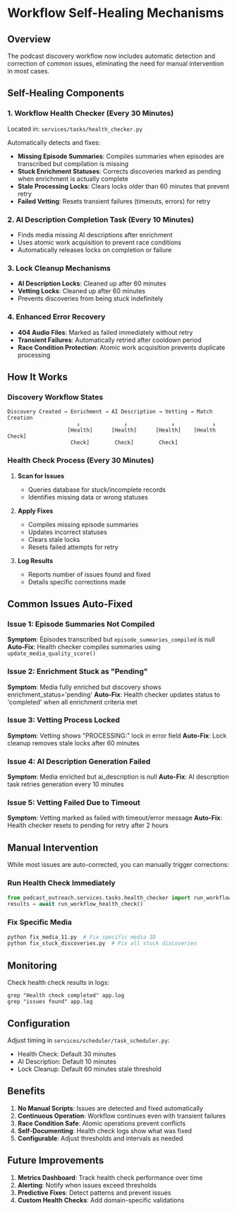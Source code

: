 # Workflow Self-Healing Mechanisms

## Overview

The podcast discovery workflow now includes automatic detection and correction of common issues, eliminating the need for manual intervention in most cases.

## Self-Healing Components

### 1. Workflow Health Checker (Every 30 Minutes)
Located in: `services/tasks/health_checker.py`

Automatically detects and fixes:
- **Missing Episode Summaries**: Compiles summaries when episodes are transcribed but compilation is missing
- **Stuck Enrichment Statuses**: Corrects discoveries marked as pending when enrichment is actually complete
- **Stale Processing Locks**: Clears locks older than 60 minutes that prevent retry
- **Failed Vetting**: Resets transient failures (timeouts, errors) for retry

### 2. AI Description Completion Task (Every 10 Minutes)
- Finds media missing AI descriptions after enrichment
- Uses atomic work acquisition to prevent race conditions
- Automatically releases locks on completion or failure

### 3. Lock Cleanup Mechanisms
- **AI Description Locks**: Cleaned up after 60 minutes
- **Vetting Locks**: Cleaned up after 60 minutes
- Prevents discoveries from being stuck indefinitely

### 4. Enhanced Error Recovery
- **404 Audio Files**: Marked as failed immediately without retry
- **Transient Failures**: Automatically retried after cooldown period
- **Race Condition Protection**: Atomic work acquisition prevents duplicate processing

## How It Works

### Discovery Workflow States
```
Discovery Created → Enrichment → AI Description → Vetting → Match Creation
                      ↓              ↓              ↓            ↓
                   [Health]      [Health]      [Health]    [Health Check]
                    Check]        Check]        Check]
```

### Health Check Process (Every 30 Minutes)
1. **Scan for Issues**
   - Queries database for stuck/incomplete records
   - Identifies missing data or wrong statuses

2. **Apply Fixes**
   - Compiles missing episode summaries
   - Updates incorrect statuses
   - Clears stale locks
   - Resets failed attempts for retry

3. **Log Results**
   - Reports number of issues found and fixed
   - Details specific corrections made

## Common Issues Auto-Fixed

### Issue 1: Episode Summaries Not Compiled
**Symptom**: Episodes transcribed but `episode_summaries_compiled` is null
**Auto-Fix**: Health checker compiles summaries using `update_media_quality_score()`

### Issue 2: Enrichment Stuck as "Pending"
**Symptom**: Media fully enriched but discovery shows enrichment_status='pending'
**Auto-Fix**: Health checker updates status to 'completed' when all enrichment criteria met

### Issue 3: Vetting Process Locked
**Symptom**: Vetting shows "PROCESSING:" lock in error field
**Auto-Fix**: Lock cleanup removes stale locks after 60 minutes

### Issue 4: AI Description Generation Failed
**Symptom**: Media enriched but ai_description is null
**Auto-Fix**: AI description task retries generation every 10 minutes

### Issue 5: Vetting Failed Due to Timeout
**Symptom**: Vetting marked as failed with timeout/error message
**Auto-Fix**: Health checker resets to pending for retry after 2 hours

## Manual Intervention

While most issues are auto-corrected, you can manually trigger corrections:

### Run Health Check Immediately
```python
from podcast_outreach.services.tasks.health_checker import run_workflow_health_check
results = await run_workflow_health_check()
```

### Fix Specific Media
```python
python fix_media_11.py  # Fix specific media ID
python fix_stuck_discoveries.py  # Fix all stuck discoveries
```

## Monitoring

Check health check results in logs:
```
grep "Health check completed" app.log
grep "issues found" app.log
```

## Configuration

Adjust timing in `services/scheduler/task_scheduler.py`:
- Health Check: Default 30 minutes
- AI Description: Default 10 minutes
- Lock Cleanup: Default 60 minutes stale threshold

## Benefits

1. **No Manual Scripts**: Issues are detected and fixed automatically
2. **Continuous Operation**: Workflow continues even with transient failures
3. **Race Condition Safe**: Atomic operations prevent conflicts
4. **Self-Documenting**: Health check logs show what was fixed
5. **Configurable**: Adjust thresholds and intervals as needed

## Future Improvements

1. **Metrics Dashboard**: Track health check performance over time
2. **Alerting**: Notify when issues exceed thresholds
3. **Predictive Fixes**: Detect patterns and prevent issues
4. **Custom Health Checks**: Add domain-specific validations